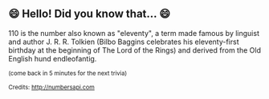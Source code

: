 ## :smile: Hello! Did you know that... :smile:
110 is the number also known as "eleventy", a term made famous by linguist and author J. R. R. Tolkien (Bilbo Baggins celebrates his eleventy-first birthday at the beginning of The Lord of the Rings) and derived from the Old English hund endleofantig.

<sup>(come back in 5 minutes for the next trivia)</sup>


<sup>Credits: http://numbersapi.com</sup>
